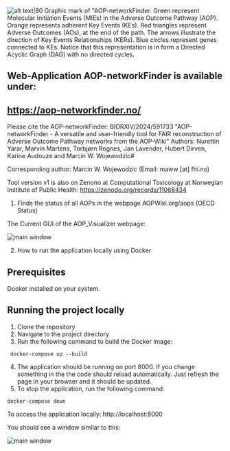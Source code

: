 ![alt text|80](/images/AOP-networkFinder_for_paper.jpg)
Graphic mark of "AOP-networkFinder. Green represent Molecular Initiation Events (MIEs) in the Adverse Outcome Pathway (AOP). Orange represents adherent Key Events (KEs). Red triangles represent Adverse Outcomes (AOs), at the end of the path.
The arrows illustrate the direction of Key Events Relationships (KERs). Blue circles represent genes connected to KEs.
Notice that this representation is in form a Directed Acyclic Graph (DAG) with no directed cycles.


## Web-Application AOP-networkFinder is available under:
## https://aop-networkfinder.no/

Please cite the AOP-networkFinder:
BIORXIV/2024/591733  "AOP-networkFinder - A versatile and user-friendly tool for FAIR reconstruction of Adverse Outcome Pathway networks from the AOP-Wiki"
Authors: Nurettin Yarar, Marvin Martens, Torbjørn Rognes, Jan Lavender, Hubert Dirven, Karine Audouze and Marcin W. Wojewodzic#

Corresponding author: Marcin W. Wojewodzic (Email: maww [at] fhi.no)

Tool version v1 is also on Zenono at Computational Toxicology at Norwegian Institute of Public Health:
https://zenodo.org/records/11068434


1. Finds the status of all AOPs in the webpage AOPWiki.org/aops (OECD Status)


The Current GUI of the AOP_Visualizer webpage:

![main window](/images/Figures_AOP-network-finder_02032024-Figure1_Jan.jpg)


2. How to run the application locally using Docker

## Prerequisites
Docker installed on your system.

## Running the project locally
1. Clone the repository
2. Navigate to the project directory
3. Run the following command to build the Docker image:
```
 docker-compose up --build     
 ```
4. The application should be running on port 8000. If you change something in the the code should reload automatically. Just refresh the page in your browser and it should be updated.
5. To stop the application, run the following command:
```
docker-compose down
```


To access the application locally:
http://localhost:8000

You should see a window similar to this:

![main window](/images/AOPnetworkFinder_main_page.png)

